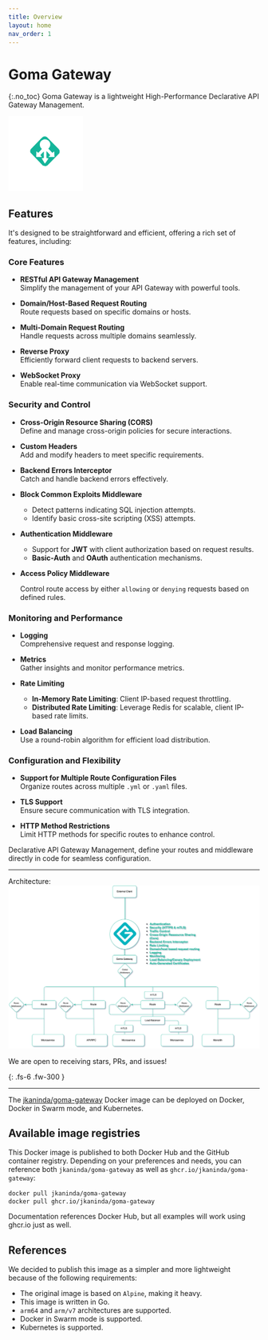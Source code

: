```yaml
---
title: Overview
layout: home
nav_order: 1
---
```


# Goma Gateway
{:.no_toc}
Goma Gateway is a lightweight High-Performance Declarative API Gateway Management.

<img src="https://raw.githubusercontent.com/jkaninda/goma-gateway/main/logo.png" width="150" alt="Goma logo">


## Features

It's designed to be straightforward and efficient, offering a rich set of features, including:

### Core Features
- **RESTful API Gateway Management**  
  Simplify the management of your API Gateway with powerful tools.

- **Domain/Host-Based Request Routing**  
  Route requests based on specific domains or hosts.

- **Multi-Domain Request Routing**  
  Handle requests across multiple domains seamlessly.

- **Reverse Proxy**  
  Efficiently forward client requests to backend servers.

- **WebSocket Proxy**  
  Enable real-time communication via WebSocket support.

### Security and Control
- **Cross-Origin Resource Sharing (CORS)**  
  Define and manage cross-origin policies for secure interactions.

- **Custom Headers**  
  Add and modify headers to meet specific requirements.

- **Backend Errors Interceptor**  
  Catch and handle backend errors effectively.

- **Block Common Exploits Middleware**
  - Detect patterns indicating SQL injection attempts.
  - Identify basic cross-site scripting (XSS) attempts.

- **Authentication Middleware**
  - Support for **JWT** with client authorization based on request results.
  - **Basic-Auth** and **OAuth** authentication mechanisms.
- **Access Policy Middleware**

  Control route access by either `allowing` or `denying` requests based on defined rules.

### Monitoring and Performance
- **Logging**  
  Comprehensive request and response logging.

- **Metrics**  
  Gather insights and monitor performance metrics.

- **Rate Limiting**
  - **In-Memory Rate Limiting**: Client IP-based request throttling.
  - **Distributed Rate Limiting**: Leverage Redis for scalable, client IP-based rate limits.

- **Load Balancing**  
  Use a round-robin algorithm for efficient load distribution.

### Configuration and Flexibility
- **Support for Multiple Route Configuration Files**  
  Organize routes across multiple `.yml` or `.yaml` files.

- **TLS Support**  
  Ensure secure communication with TLS integration.

- **HTTP Method Restrictions**  
  Limit HTTP methods for specific routes to enhance control.

Declarative API Gateway Management, define your routes and middleware directly in code for seamless configuration.

----
Architecture:
<img src="https://raw.githubusercontent.com/jkaninda/goma-gateway/main/goma-gateway.png" width="912" alt="Goma archi">

We are open to receiving stars, PRs, and issues!


{: .fs-6 .fw-300 }

---

The [jkaninda/goma-gateway](https://hub.docker.com/r/jkaninda/goma-gateway) Docker image can be deployed on Docker, Docker in Swarm mode, and Kubernetes. 


## Available image registries

This Docker image is published to both Docker Hub and the GitHub container registry.
Depending on your preferences and needs, you can reference both `jkaninda/goma-gateway` as well as `ghcr.io/jkaninda/goma-gateway`:

```
docker pull jkaninda/goma-gateway
docker pull ghcr.io/jkaninda/goma-gateway
```

Documentation references Docker Hub, but all examples will work using ghcr.io just as well.


## References

We decided to publish this image as a simpler and more lightweight because of the following requirements:

- The original image is based on `Alpine`, making it heavy.
- This image is written in Go.
- `arm64` and `arm/v7` architectures are supported.
- Docker in Swarm mode is supported.
- Kubernetes is supported.
